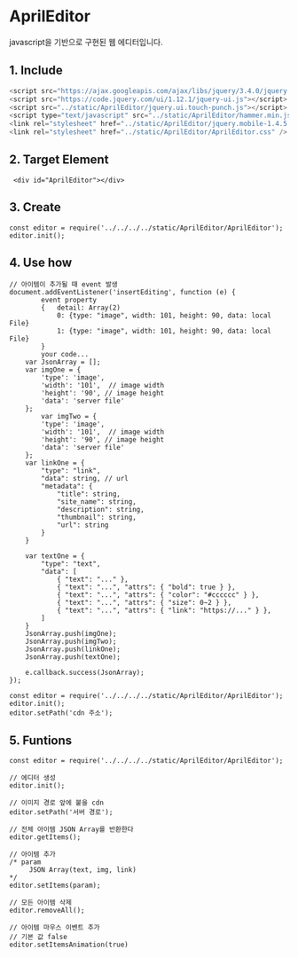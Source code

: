 # AprilEditor
javascript을 기반으로 구현된 웹 에디터입니다.


## 1. Include

```javascript
<script src="https://ajax.googleapis.com/ajax/libs/jquery/3.4.0/jquery.min.js"></script>
<script src="https://code.jquery.com/ui/1.12.1/jquery-ui.js"></script>
<script src="../static/AprilEditor/jquery.ui.touch-punch.js"></script>
<script type="text/javascript" src="../static/AprilEditor/hammer.min.js"></script>
<link rel="stylesheet" href="../static/AprilEditor/jquery.mobile-1.4.5.min.css" />
<link rel="stylesheet" href="../static/AprilEditor/AprilEditor.css" />
```

## 2. Target Element

``` <div id="AprilEditor"></div>```


## 3. Create

```
const editor = require('../../../../static/AprilEditor/AprilEditor');
editor.init();
```

## 4. Use how

```
// 아이템이 추가될 때 event 발생
document.addEventListener('insertEditing', function (e) {	
		event property
		{	detail: Array(2)
			0: {type: "image", width: 101, height: 90, data: local File}
			1: {type: "image", width: 101, height: 90, data: local File}
		}		
		your code...	 
    var JsonArray = [];
    var imgOne = {
        'type': 'image',
        'width': '101',  // image width
        'height': '90', // image height
        'data': 'server file'
    };
		var imgTwo = {
        'type': 'image',
        'width': '101',  // image width
        'height': '90', // image height
        'data': 'server file'
    };
    var linkOne = {
    	"type": "link",
    	"data": string, // url
    	"metadata": {
    		"title": string,
    		"site_name": string,
    		"description": string,
    		"thumbnail": string,
    		"url": string
    	}
    }
    
    var textOne = {
    	"type": "text",
    	"data": [
    		{ "text": "..." },
    		{ "text": "...", "attrs": { "bold": true } },
    		{ "text": "...", "attrs": { "color": "#cccccc" } },
    		{ "text": "...", "attrs": { "size": 0~2 } },
    		{ "text": "...", "attrs": { "link": "https://..." } },
    	]
    }
    JsonArray.push(imgOne);
    JsonArray.push(imgTwo);
    JsonArray.push(linkOne);
    JsonArray.push(textOne);

    e.callback.success(JsonArray);
});

const editor = require('../../../../static/AprilEditor/AprilEditor');
editor.init();
editor.setPath('cdn 주소');
```

## 5. Funtions

```
const editor = require('../../../../static/AprilEditor/AprilEditor');

// 에디터 생성
editor.init();

// 이미지 경로 앞에 붙을 cdn
editor.setPath('서버 경로');

// 전체 아이템 JSON Array를 반환한다
editor.getItems();

// 아이템 추가
/* param
	 JSON Array(text, img, link)
*/
editor.setItems(param);

// 모든 아이템 삭제
editor.removeAll();

// 아이템 마우스 이벤트 추가
// 기본 값 false
editor.setItemsAnimation(true)

```

